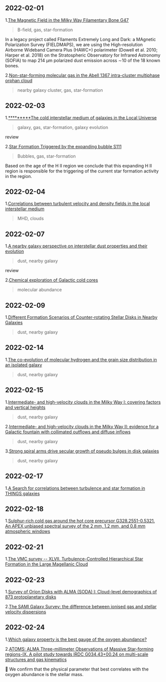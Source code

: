 ## 2022-02-01

1.[The Magnetic Field in the Milky Way Filamentary Bone G47](https://arxiv.org/abs/2201.11933 )
> B-field, gas, star-formation

In a legacy project called FIlaments Extremely Long and Dark: a MAgnetic Polarization Survey (FIELDMAPS), we are using the High-resolution Airborne Wideband Camera Plus (HAWC+) polarimeter (Dowell et al. 2010; Harper et al. 2018) on the Stratospheric Observatory for Infrared Astronomy (SOFIA) to map 214 µm polarized dust emission across ∼10 of the 18 known bones.


2.[Non-star-forming molecular gas in the Abell 1367 intra-cluster multiphase orphan cloud](https://arxiv.org/abs/2201.11141 )
> nearby galaxy cluster, gas, star-formation

## 2022-02-03

1.[*********The cold interstellar medium of galaxies in the Local Universe](https://arxiv.org/abs/2202.00690)
> galaxy, gas, star-formation, galaxy evolution

review


2.[Star Formation Triggered by the expanding bubble S111](https://arxiv.org/abs/2202.00988)
> Bubbles, gas, star-formation

Based on the age of the H II region we conclude that this expanding H II region is responsible for the triggering of the current star formation activity in the region.


## 2022-02-04

1.[Correlations between turbulent velocity and density fields in the local interstellar medium](https://arxiv.org/abs/2202.01610)
> MHD, clouds

## 2022-02-07

1.[A nearby galaxy perspective on interstellar dust properties and their evolution](https://arxiv.org/abs/2202.01868)
> dust, nearby galaxy

review

2.[Chemical exploration of Galactic cold cores](https://arxiv.org/abs/2202.02157)
> molecular abundance

## 2022-02-09

1.[Different Formation Scenarios of Counter-rotating Stellar Disks in Nearby Galaxies](https://arxiv.org/abs/2202.03848)
> dust, nearby galaxy

## 2022-02-14

1.[The co-evolution of molecular hydrogen and the grain size distribution in an isolated galaxy](https://arxiv.org/abs/2202.05521)
> dust, nearby galaxy

## 2022-02-15

1.[Intermediate- and high-velocity clouds in the Milky Way I: covering factors and vertical heights](https://arxiv.org/abs/2202.05848)
> dust, nearby galaxy


2.[Intermediate- and high-velocity clouds in the Milky Way II: evidence for a Galactic fountain with collimated outflows and diffuse inflows](https://arxiv.org/abs/2202.05852)
> dust, nearby galaxy

3.[Strong spiral arms drive secular growth of pseudo bulges in disk galaxies](https://arxiv.org/abs/2202.06932)
> dust, nearby galaxy


## 2022-02-17

1.[A Search for correlations between turbulence and star formation in THINGS galaxies](https://arxiv.org/abs/2202.08109)
>

## 2022-02-18

1.[Sulphur-rich cold gas around the hot core precursor G328.2551-0.5321. An APEX unbiased spectral survey of the 2 mm, 1.2 mm, and 0.8 mm atmospheric windows](https://arxiv.org/abs/2202.08621)
>

## 2022-02-21

1.[The VMC survey -- XLVII. Turbulence-Controlled Hierarchical Star Formation in the Large Magellanic Cloud](https://arxiv.org/abs/2202.09267)
>

## 2022-02-23

1.[Survey of Orion Disks with ALMA (SODA) I: Cloud-level demographics of 873 protoplanetary disks](https://arxiv.org/abs/2202.11057)
>

2.[The SAMI Galaxy Survey: the difference between ionised gas and stellar velocity dispersions](https://arxiv.org/abs/2202.10469)
>


## 2022-02-24

1.[Which galaxy property is the best gauge of the oxygen abundance?](https://arxiv.org/abs/2202.11651)
>

2.[ATOMS: ALMA Three-millimeter Observations of Massive Star-forming regions-IX. A pilot study towards IRDC G034.43+00.24 on multi-scale structures and gas kinematics](https://arxiv.org/abs/2202.11307)
>

 We confirm that the physical parameter that best correlates with the oxygen abundance is the stellar mass.




















